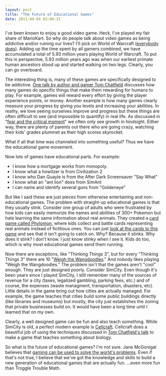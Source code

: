 ```yaml
---
layout: post
title: "The Future of Educational Games"
date: 2011-04-04 03:04:21
---
```


I've been known to enjoy a good video game. Heck, I've played my fair share of MarioKart. So why do people talk about video games as being addictive and/or ruining our lives? I'll pick on World of Warcraft (<a href="http://www.youtube.com/watch?v=Rw8gE3lnpLQ" target="_blank" rel="noopener noreferrer" title="World of World of Warcraft">everybody does</a>). Adding up the time spent by all gamers combined, we have accumulated a total of 5.93 million years playing World of Warcraft. To put this in perspective, 5.93 million years ago was when our earliest primate human ancestors stood up and started walking on two legs. Clearly, you can go overboard.

The interesting thing is, many of these games are specifically designed to be addictive. <a href="http://www.ted.com/talks/tom_chatfield_7_ways_games_reward_the_brain.html" target="_blank" rel="noopener noreferrer" title="Tom Chatfield's Addictive Games">One talk by author and gamer Tom Chatfield</a> discusses how many games do specific things that make them rewarding for humans to play. For example, games will reward every effort by giving the player experience points, or money. Another example is how many games clearly measure your progress by giving you levels and increasing your abilities. In reality, we love seeing ourselves improve and progress but these things are often difficult to see (and impossible to quantify) in real life. As discussed in "<a href="http://bryanbraun.com/2011/02/27/fear-and-the-critical-moment/" target="_blank" rel="noopener noreferrer" title="Fear and the Critical Moment">fear and the critical moment</a>" we often only see growth in hindsight. Either way, there are plenty of parents out there who are going crazy, watching their kids' grades plummet as their high scores skyrocket.

What if all that time was channeled into something useful? Thus we have the educational game movement.

Now lots of games have educational parts. For example:

* I know how a mortgage works from monopoly.
* I know what a howitzer is from Civilization 2
* I know who Dan Quayle is from the After Dark Screensaver "Say What"
* I know what an "ant lion" does from SimAnt
* I can name and identify several guns from "Goldeneye"

But like I said these are just pieces from otherwise entertaining and non-educational games. The problem with straight-up educational games is that they usually stink. Consider one group of adults who were frustrated by how kids can easily memorize the names and abilities of 300+ Pokemon but hate learning the same information about real animals. They created a <a href="http://phylogame.org/" target="_blank" rel="noopener noreferrer" title="Phylomon">card game called Phylomon</a>, where kids collect and battle cards representing real animals instead of fictitious ones. You can just <a href="http://phylogame.org/files/PHYLOstarterdeck54cards.pdf" target="_blank" rel="noopener noreferrer" title="Phylomon Starter Deck">look at the cards to this game</a> and see that it isn't going to catch on. Why? Because it stinks. Why does it stink? I don't know. I just know stinky when I see it. Kids do too, which is why most educational games send them running.

Now there are exceptions, like "Thinking Things 3", but for every "Thinking Things 3" there are 10 "<a href="http://www.mathplayground.com/wangdoodles.html" target="_blank" rel="noopener noreferrer" title="Weigh the Wangdoodles">Weigh the Wangdoodles</a>." And nobody likes playing "Weigh the Wangdoodles." The problem isn't that the games aren't "cool" enough. They are just designed poorly. Consider SimCity. Even though it's been years since I played SimCity, I still remember many of the sources of revenue for a city (taxes, legalized gambling, parking fees, etc.) and of course, the expenses (waste managment, transportation, disasters, etc). Little details in the game bring out how cities are actually managed. For example, the game teaches that cities build some public buildings directly (like libraries and museums) but mostly, the city just establishes the zoning that private businesses build on. It would have been a long time until I learned that on my own.

Clearly, a well designed game can be fun and also teach something. While SimCity is old, a perfect modern example is [Cellcraft](http://www.carolina.com/teacher-resources/Interactive/online-game-cell-structure-cellcraft-biology/tr11062.tr). Cellcraft does a beautiful job of using the techniques discussed in <a href="http://www.ted.com/talks/tom_chatfield_7_ways_games_reward_the_brain.html" target="_blank" rel="noopener noreferrer" title="Tom Chatfield's Talk">Tom Chatfield's talk</a> to make a game that teaches something about biology.

So what is the future of educational games? I'm not sure. Jane McGonigal believes that <a href="http://www.ted.com/talks/lang/eng/jane_mcgonigal_gaming_can_make_a_better_world.html" target="_blank" rel="noopener noreferrer" title="Gaming to Save the World">gaming can be used to solve the world's problems</a>. Even if that's not true, I believe that we've got the knowledge and skills to build a new generation of educational games that are actually fun. ...even more fun than Troggle Trouble Math.
